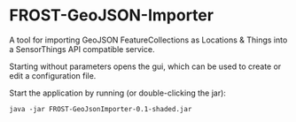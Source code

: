 # FROST-GeoJSON-Importer
A tool for importing GeoJSON FeatureCollections as Locations & Things into a SensorThings API compatible service.

Starting without parameters opens the gui, which can be used to create or edit a configuration file.

Start the application by running (or double-clicking the jar):
```
java -jar FROST-GeoJsonImporter-0.1-shaded.jar
```
